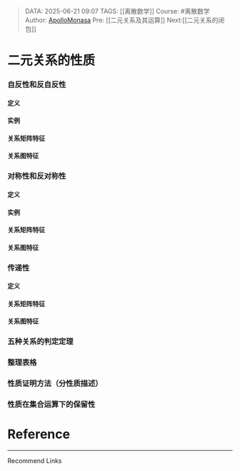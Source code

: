 > DATA: 2025-06-21 09:07
> TAGS: [[离散数学]]
> Course: #离散数学 
> Author: [ApolloMonasa](https://github.com/ApolloMonasa)
> Pre: [[二元关系及其运算]]
> Next:[[二元关系的闭包]]


# 二元关系的性质

### 自反性和反自反性
#### 定义
#### 实例
#### 关系矩阵特征
#### 关系图特征
### 对称性和反对称性
#### 定义
#### 实例

#### 关系矩阵特征
#### 关系图特征

### 传递性 
#### 定义
#### 关系矩阵特征
#### 关系图特征

### 五种关系的判定定理

### 整理表格

### 性质证明方法（分性质描述）

### 性质在集合运算下的保留性


# Reference


---
Recommend Links
